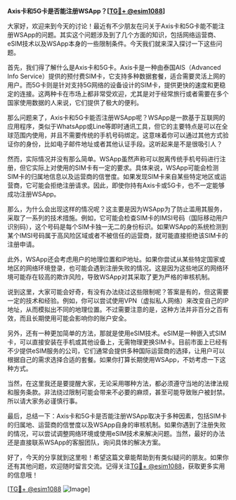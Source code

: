 **Axis卡和5G卡是否能注册WSApp？[[TG💪+ @esim1088](https://t.me/s/esim1088)]**

大家好，欢迎来到今天的讨论！最近有不少朋友在问关于Axis卡和5G卡能不能注册WSApp的问题。其实这个问题涉及到了几个方面的知识，包括网络运营商、eSIM技术以及WSApp本身的一些限制条件。今天我们就来深入探讨一下这些问题。

首先，我们得了解什么是Axis卡和5G卡。Axis卡是一种由泰国AIS（Advanced Info Service）提供的预付费SIM卡，它支持多种数据套餐，适合需要灵活上网的用户。而5G卡则是针对支持5G网络的设备设计的SIM卡，提供更快的速度和更稳定的连接。这两种卡在市场上都非常受欢迎，尤其是对于经常旅行或者需要在多个国家使用数据的人来说，它们提供了极大的便利。

那么问题来了，Axis卡和5G卡能否注册WSApp呢？WSApp是一款基于互联网的应用程序，类似于WhatsApp或Line等即时通讯工具，但它的主要特点是可以在全球范围内使用，并且不需要传统的手机号码绑定。这意味着你可以通过其他方式验证你的身份，比如电子邮件地址或者其他认证手段。这听起来是不是很吸引人？

然而，实际情况并没有那么简单。WSApp虽然声称可以脱离传统手机号码进行注册，但它实际上对使用的SIM卡有一定的要求。具体来说，WSApp可能会检测SIM卡的归属地信息以及运营商的信誉度。如果发现SIM卡来自某些特定地区或运营商，它可能会拒绝注册请求。因此，即使你持有Axis卡或5G卡，也不一定能够成功注册WSApp。

那么，为什么会出现这样的情况呢？这主要是因为WSApp为了防止滥用其服务，采取了一系列的技术措施。例如，它可能会检查SIM卡的IMSI号码（国际移动用户识别码），这个号码是每个SIM卡独一无二的身份标识。如果WSApp的系统检测到某个IMSI号码属于高风险区域或者不被信任的运营商，就可能直接拒绝该SIM卡的注册申请。

此外，WSApp还会考虑用户的地理位置和IP地址。如果你尝试从某些特定国家或地区的网络环境登录，也可能会遇到注册失败的情况。这是因为这些地区的网络环境可能存在较高的欺诈风险，导致WSApp对其采取了更为严格的审核机制。

说到这里，大家可能会好奇，有没有办法绕过这些限制呢？答案是有的，但这需要一定的技术和经验。例如，你可以尝试使用VPN（虚拟私人网络）来改变自己的IP地址，从而模拟出不同的地理位置。不过需要注意的是，这种方法并非百分之百有效，而且长期使用可能会影响你的账户安全。

另外，还有一种更加简单的方法，那就是使用eSIM技术。eSIM是一种嵌入式SIM卡，可以直接安装在手机或其他设备上，无需物理更换SIM卡。目前市面上已经有不少提供eSIM服务的公司，它们通常会提供多种国际运营商的选择，让用户可以根据自己的需求选择合适的套餐。如果你打算长期使用WSApp，不妨考虑一下这种方式。

当然，在这里我还是要提醒大家，无论采用哪种方法，都必须遵守当地的法律法规和服务条款。非法绕过限制可能会带来不必要的麻烦，甚至可能导致账户被封禁。所以请大家务必谨慎行事。

最后，总结一下：Axis卡和5G卡是否能注册WSApp取决于多种因素，包括SIM卡的归属地、运营商的信誉度以及WSApp自身的审核机制。如果你遇到了注册失败的情况，可以尝试调整网络环境或使用eSIM技术来解决问题。当然，最好的办法还是直接联系WSApp的客服团队，询问具体的解决方案。

好了，今天的分享就到这里啦！希望这篇文章能帮助到有类似疑问的朋友。如果你还有其他问题，欢迎随时留言交流。记得关注[TG💪+ @esim1088](https://t.me/s/esim1088)，获取更多实用的信息哦！

[[TG💪+ @esim1088](https://t.me/s/esim1088) ![Image](https://i.postimg.cc/4NQfJmqS/Snipaste-2025-05-13-00-14-12.png)]